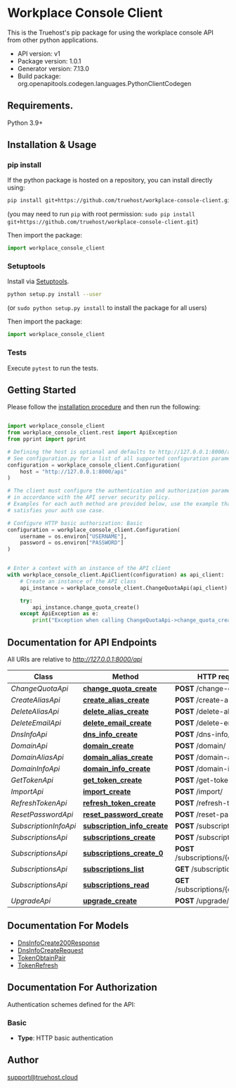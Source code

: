 # Workplace Console Client

This is the Truehost's pip package for using the workplace console API from other python applications.

- API version: v1
- Package version: 1.0.1
- Generator version: 7.13.0
- Build package: org.openapitools.codegen.languages.PythonClientCodegen

## Requirements.

Python 3.9+

## Installation & Usage
### pip install

If the python package is hosted on a repository, you can install directly using:

```sh
pip install git+https://github.com/truehost/workplace-console-client.git
```
(you may need to run `pip` with root permission: `sudo pip install git+https://github.com/truehost/workplace-console-client.git`)

Then import the package:
```python
import workplace_console_client
```

### Setuptools

Install via [Setuptools](http://pypi.python.org/pypi/setuptools).

```sh
python setup.py install --user
```
(or `sudo python setup.py install` to install the package for all users)

Then import the package:
```python
import workplace_console_client
```

### Tests

Execute `pytest` to run the tests.

## Getting Started

Please follow the [installation procedure](#installation--usage) and then run the following:

```python

import workplace_console_client
from workplace_console_client.rest import ApiException
from pprint import pprint

# Defining the host is optional and defaults to http://127.0.0.1:8000/api
# See configuration.py for a list of all supported configuration parameters.
configuration = workplace_console_client.Configuration(
    host = "http://127.0.0.1:8000/api"
)

# The client must configure the authentication and authorization parameters
# in accordance with the API server security policy.
# Examples for each auth method are provided below, use the example that
# satisfies your auth use case.

# Configure HTTP basic authorization: Basic
configuration = workplace_console_client.Configuration(
    username = os.environ["USERNAME"],
    password = os.environ["PASSWORD"]
)


# Enter a context with an instance of the API client
with workplace_console_client.ApiClient(configuration) as api_client:
    # Create an instance of the API class
    api_instance = workplace_console_client.ChangeQuotaApi(api_client)

    try:
        api_instance.change_quota_create()
    except ApiException as e:
        print("Exception when calling ChangeQuotaApi->change_quota_create: %s\n" % e)

```

## Documentation for API Endpoints

All URIs are relative to *http://127.0.0.1:8000/api*

Class | Method | HTTP request | Description
------------ | ------------- | ------------- | -------------
*ChangeQuotaApi* | [**change_quota_create**](docs/ChangeQuotaApi.md#change_quota_create) | **POST** /change-quota/ | 
*CreateAliasApi* | [**create_alias_create**](docs/CreateAliasApi.md#create_alias_create) | **POST** /create-alias/ | 
*DeleteAliasApi* | [**delete_alias_create**](docs/DeleteAliasApi.md#delete_alias_create) | **POST** /delete-alias/ | 
*DeleteEmailApi* | [**delete_email_create**](docs/DeleteEmailApi.md#delete_email_create) | **POST** /delete-email/ | 
*DnsInfoApi* | [**dns_info_create**](docs/DnsInfoApi.md#dns_info_create) | **POST** /dns-info/ | 
*DomainApi* | [**domain_create**](docs/DomainApi.md#domain_create) | **POST** /domain/ | 
*DomainAliasApi* | [**domain_alias_create**](docs/DomainAliasApi.md#domain_alias_create) | **POST** /domain-alias/ | 
*DomainInfoApi* | [**domain_info_create**](docs/DomainInfoApi.md#domain_info_create) | **POST** /domain-info/ | 
*GetTokenApi* | [**get_token_create**](docs/GetTokenApi.md#get_token_create) | **POST** /get-token/ | 
*ImportApi* | [**import_create**](docs/ImportApi.md#import_create) | **POST** /import/ | 
*RefreshTokenApi* | [**refresh_token_create**](docs/RefreshTokenApi.md#refresh_token_create) | **POST** /refresh-token/ | 
*ResetPasswordApi* | [**reset_password_create**](docs/ResetPasswordApi.md#reset_password_create) | **POST** /reset-password/ | 
*SubscriptionInfoApi* | [**subscription_info_create**](docs/SubscriptionInfoApi.md#subscription_info_create) | **POST** /subscription-info/ | 
*SubscriptionsApi* | [**subscriptions_create**](docs/SubscriptionsApi.md#subscriptions_create) | **POST** /subscriptions/ | 
*SubscriptionsApi* | [**subscriptions_create_0**](docs/SubscriptionsApi.md#subscriptions_create_0) | **POST** /subscriptions/{context_id}/ | 
*SubscriptionsApi* | [**subscriptions_list**](docs/SubscriptionsApi.md#subscriptions_list) | **GET** /subscriptions/ | 
*SubscriptionsApi* | [**subscriptions_read**](docs/SubscriptionsApi.md#subscriptions_read) | **GET** /subscriptions/{context_id}/ | 
*UpgradeApi* | [**upgrade_create**](docs/UpgradeApi.md#upgrade_create) | **POST** /upgrade/ | 


## Documentation For Models

 - [DnsInfoCreate200Response](docs/DnsInfoCreate200Response.md)
 - [DnsInfoCreateRequest](docs/DnsInfoCreateRequest.md)
 - [TokenObtainPair](docs/TokenObtainPair.md)
 - [TokenRefresh](docs/TokenRefresh.md)


<a id="documentation-for-authorization"></a>
## Documentation For Authorization


Authentication schemes defined for the API:
<a id="Basic"></a>
### Basic

- **Type**: HTTP basic authentication


## Author

support@truehost.cloud


